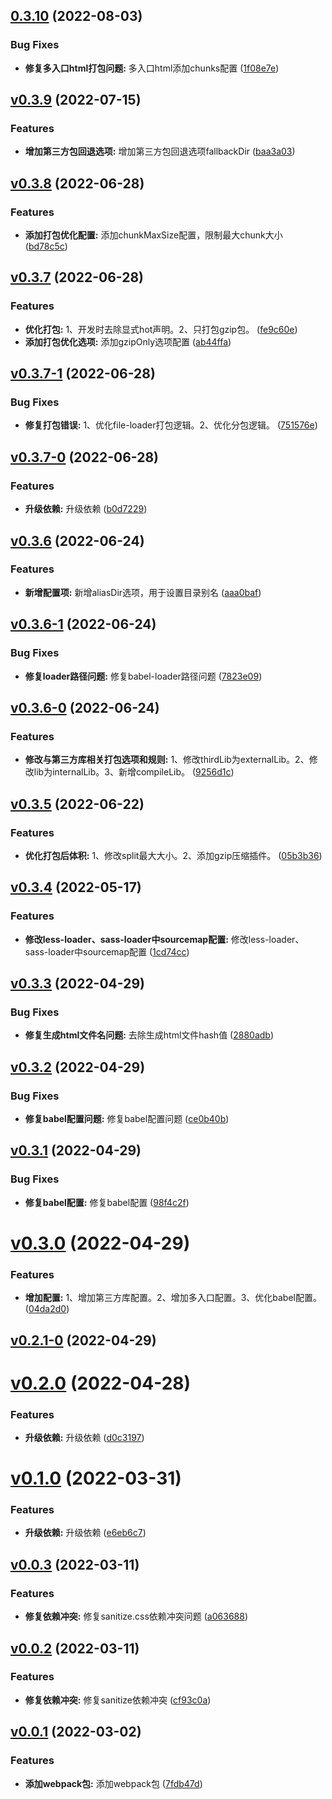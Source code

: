 ## [0.3.10](https://github.com/qinshixixing/ebullience/compare/webpack/v0.3.9...webpack/0.3.10) (2022-08-03)


### Bug Fixes

* **修复多入口html打包问题:** 多入口html添加chunks配置 ([1f08e7e](https://github.com/qinshixixing/ebullience/commit/1f08e7e6dd73d4ff2021eae096cc6c7b5dae0a5a))



## [v0.3.9](https://github.com/qinshixixing/ebullience/compare/webpack/v0.3.8...webpack/v0.3.9) (2022-07-15)


### Features

* **增加第三方包回退选项:** 增加第三方包回退选项fallbackDir ([baa3a03](https://github.com/qinshixixing/ebullience/commit/baa3a0364520a7c7de52f294e529282604f66a3d))



## [v0.3.8](https://github.com/qinshixixing/ebullience/compare/webpack/v0.3.7...webpack/v0.3.8) (2022-06-28)


### Features

* **添加打包优化配置:** 添加chunkMaxSize配置，限制最大chunk大小 ([bd78c5c](https://github.com/qinshixixing/ebullience/commit/bd78c5c61146427e2e134bc1b301b01cf718bc6e))



## [v0.3.7](https://github.com/qinshixixing/ebullience/compare/webpack/v0.3.7-1...webpack/v0.3.7) (2022-06-28)


### Features

* **优化打包:** 1、开发时去除显式hot声明。2、只打包gzip包。 ([fe9c60e](https://github.com/qinshixixing/ebullience/commit/fe9c60eef385b7654425b61c5de7b758266a85ee))
* **添加打包优化选项:** 添加gzipOnly选项配置 ([ab44ffa](https://github.com/qinshixixing/ebullience/commit/ab44ffa149107c26d10703dfb910bb34d7b6cfd0))



## [v0.3.7-1](https://github.com/qinshixixing/ebullience/compare/webpack/v0.3.7-0...webpack/v0.3.7-1) (2022-06-28)


### Bug Fixes

* **修复打包错误:** 1、优化file-loader打包逻辑。2、优化分包逻辑。 ([751576e](https://github.com/qinshixixing/ebullience/commit/751576ef649deb690b459f50f429ef22e582977e))



## [v0.3.7-0](https://github.com/qinshixixing/ebullience/compare/webpack/v0.3.6...webpack/v0.3.7-0) (2022-06-28)


### Features

* **升级依赖:** 升级依赖 ([b0d7229](https://github.com/qinshixixing/ebullience/commit/b0d722904292c3dc4a1e8d3d38459967072ebd41))



## [v0.3.6](https://github.com/qinshixixing/ebullience/compare/webpack/v0.3.6-1...webpack/v0.3.6) (2022-06-24)


### Features

* **新增配置项:** 新增aliasDir选项，用于设置目录别名 ([aaa0baf](https://github.com/qinshixixing/ebullience/commit/aaa0bafe9dd88fa81a501efabcf63e7adccdc640))



## [v0.3.6-1](https://github.com/qinshixixing/ebullience/compare/webpack/v0.3.6-0...webpack/v0.3.6-1) (2022-06-24)


### Bug Fixes

* **修复loader路径问题:** 修复babel-loader路径问题 ([7823e09](https://github.com/qinshixixing/ebullience/commit/7823e097e2835c3c977a75d1688ae0395c4bcaad))



## [v0.3.6-0](https://github.com/qinshixixing/ebullience/compare/webpack/v0.3.5...webpack/v0.3.6-0) (2022-06-24)


### Features

* **修改与第三方库相关打包选项和规则:** 1、修改thirdLib为externalLib。2、修改lib为internalLib。3、新增compileLib。 ([9256d1c](https://github.com/qinshixixing/ebullience/commit/9256d1c45d4cddaadbad6ca0910ef2fbc04e3e1f))



## [v0.3.5](https://github.com/qinshixixing/ebullience/compare/webpack/v0.3.4...webpack/v0.3.5) (2022-06-22)


### Features

* **优化打包后体积:** 1、修改split最大大小。2、添加gzip压缩插件。 ([05b3b36](https://github.com/qinshixixing/ebullience/commit/05b3b363af2512a06b9654eab9b638c3150e94a6))



## [v0.3.4](https://github.com/qinshixixing/ebullience/compare/webpack/v0.3.3...webpack/v0.3.4) (2022-05-17)


### Features

* **修改less-loader、sass-loader中sourcemap配置:** 修改less-loader、sass-loader中sourcemap配置 ([1cd74cc](https://github.com/qinshixixing/ebullience/commit/1cd74cc4b313120f4c8618ae1c945bf91d0fe9bd))



## [v0.3.3](https://github.com/qinshixixing/ebullience/compare/webpack/v0.3.2...webpack/v0.3.3) (2022-04-29)


### Bug Fixes

* **修复生成html文件名问题:** 去除生成html文件hash值 ([2880adb](https://github.com/qinshixixing/ebullience/commit/2880adba7b35f3a7af1fc88bbdf98f25fbe8234b))



## [v0.3.2](https://github.com/qinshixixing/ebullience/compare/webpack/v0.3.1...webpack/v0.3.2) (2022-04-29)


### Bug Fixes

* **修复babel配置问题:** 修复babel配置问题 ([ce0b40b](https://github.com/qinshixixing/ebullience/commit/ce0b40b5d8216e91c7e5bb754449df2240ba38c4))



## [v0.3.1](https://github.com/qinshixixing/ebullience/compare/webpack/v0.3.0...webpack/v0.3.1) (2022-04-29)


### Bug Fixes

* **修复babel配置:** 修复babel配置 ([98f4c2f](https://github.com/qinshixixing/ebullience/commit/98f4c2fe4f7373a25961e2d603bf921c57188afb))



# [v0.3.0](https://github.com/qinshixixing/ebullience/compare/webpack/v0.2.1-0...webpack/v0.3.0) (2022-04-29)


### Features

* **增加配置:** 1、增加第三方库配置。2、增加多入口配置。3、优化babel配置。 ([04da2d0](https://github.com/qinshixixing/ebullience/commit/04da2d02c214f5c657d8f645f269cb33f1b369c9))



## [v0.2.1-0](https://github.com/qinshixixing/ebullience/compare/webpack/v0.2.0...webpack/v0.2.1-0) (2022-04-29)



# [v0.2.0](https://github.com/qinshixixing/ebullience/compare/webpack/v0.1.0...webpack/v0.2.0) (2022-04-28)


### Features

* **升级依赖:** 升级依赖 ([d0c3197](https://github.com/qinshixixing/ebullience/commit/d0c31975fae3ad9d617e4d8840cb952c3a38e67d))



# [v0.1.0](https://github.com/qinshixixing/ebullience/compare/webpack/v0.0.3...webpack/v0.1.0) (2022-03-31)


### Features

* **升级依赖:** 升级依赖 ([e6eb6c7](https://github.com/qinshixixing/ebullience/commit/e6eb6c72c3f3500a5849a50bf72634ff9ecd0711))



## [v0.0.3](https://github.com/qinshixixing/ebullience/compare/webpack/v0.0.2...webpack/v0.0.3) (2022-03-11)


### Features

* **修复依赖冲突:** 修复sanitize.css依赖冲突问题 ([a063688](https://github.com/qinshixixing/ebullience/commit/a063688d388cf05fff2fa200c36232237899f2dc))



## [v0.0.2](https://github.com/qinshixixing/ebullience/compare/webpack/v0.0.1...webpack/v0.0.2) (2022-03-11)


### Features

* **修复依赖冲突:** 修复sanitize依赖冲突 ([cf93c0a](https://github.com/qinshixixing/ebullience/commit/cf93c0a185986ba3c621d719f27eaf6a5e34f6b0))



## [v0.0.1](https://github.com/qinshixixing/ebullience/compare/7fdb47d345b899dae417ca8a7db1bac346253bcc...webpack/v0.0.1) (2022-03-02)


### Features

* **添加webpack包:** 添加webpack包 ([7fdb47d](https://github.com/qinshixixing/ebullience/commit/7fdb47d345b899dae417ca8a7db1bac346253bcc))



